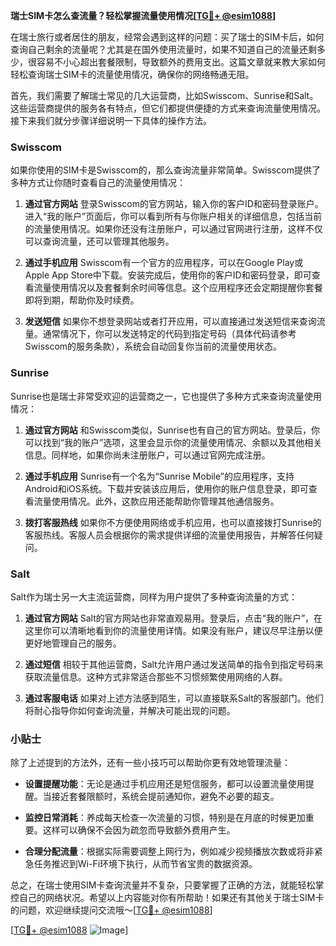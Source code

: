 **瑞士SIM卡怎么查流量？轻松掌握流量使用情况[[TG💪+ @esim1088](https://t.me/s/esim1088)]**

在瑞士旅行或者居住的朋友，经常会遇到这样的问题：买了瑞士的SIM卡后，如何查询自己剩余的流量呢？尤其是在国外使用流量时，如果不知道自己的流量还剩多少，很容易不小心超出套餐限制，导致额外的费用支出。这篇文章就来教大家如何轻松查询瑞士SIM卡的流量使用情况，确保你的网络畅通无阻。

首先，我们需要了解瑞士常见的几大运营商，比如Swisscom、Sunrise和Salt。这些运营商提供的服务各有特点，但它们都提供便捷的方式来查询流量使用情况。接下来我们就分步骤详细说明一下具体的操作方法。

### Swisscom

如果你使用的SIM卡是Swisscom的，那么查询流量非常简单。Swisscom提供了多种方式让你随时查看自己的流量使用情况：

1. **通过官方网站**
   登录Swisscom的官方网站，输入你的客户ID和密码登录账户。进入“我的账户”页面后，你可以看到所有与你账户相关的详细信息，包括当前的流量使用情况。如果你还没有注册账户，可以通过官网进行注册，这样不仅可以查询流量，还可以管理其他服务。

2. **通过手机应用**
   Swisscom有一个官方的应用程序，可以在Google Play或Apple App Store中下载。安装完成后，使用你的客户ID和密码登录，即可查看流量使用情况以及套餐剩余时间等信息。这个应用程序还会定期提醒你套餐即将到期，帮助你及时续费。

3. **发送短信**
   如果你不想登录网站或者打开应用，可以直接通过发送短信来查询流量。通常情况下，你可以发送特定的代码到指定号码（具体代码请参考Swisscom的服务条款），系统会自动回复你当前的流量使用状态。

### Sunrise

Sunrise也是瑞士非常受欢迎的运营商之一，它也提供了多种方式来查询流量使用情况：

1. **通过官方网站**
   和Swisscom类似，Sunrise也有自己的官方网站。登录后，你可以找到“我的账户”选项，这里会显示你的流量使用情况、余额以及其他相关信息。同样地，如果你尚未注册账户，可以通过官网完成注册。

2. **通过手机应用**
   Sunrise有一个名为“Sunrise Mobile”的应用程序，支持Android和iOS系统。下载并安装该应用后，使用你的账户信息登录，即可查看流量使用情况。此外，这款应用还能帮助你管理其他通信服务。

3. **拨打客服热线**
   如果你不方便使用网络或手机应用，也可以直接拨打Sunrise的客服热线。客服人员会根据你的需求提供详细的流量使用报告，并解答任何疑问。

### Salt

Salt作为瑞士另一大主流运营商，同样为用户提供了多种查询流量的方式：

1. **通过官方网站**
   Salt的官方网站也非常直观易用。登录后，点击“我的账户”，在这里你可以清晰地看到你的流量使用详情。如果没有账户，建议尽早注册以便更好地管理自己的服务。

2. **通过短信**
   相较于其他运营商，Salt允许用户通过发送简单的指令到指定号码来获取流量信息。这种方式非常适合那些不习惯频繁使用网络的人群。

3. **通过客服电话**
   如果对上述方法感到陌生，可以直接联系Salt的客服部门。他们将耐心指导你如何查询流量，并解决可能出现的问题。

### 小贴士

除了上述提到的方法外，还有一些小技巧可以帮助你更有效地管理流量：

- **设置提醒功能**：无论是通过手机应用还是短信服务，都可以设置流量使用提醒。当接近套餐限额时，系统会提前通知你，避免不必要的超支。
  
- **监控日常消耗**：养成每天检查一次流量的习惯，特别是在月底的时候更加重要。这样可以确保不会因为疏忽而导致额外费用产生。

- **合理分配流量**：根据实际需要调整上网行为，例如减少视频播放次数或将非紧急任务推迟到Wi-Fi环境下执行，从而节省宝贵的数据资源。

总之，在瑞士使用SIM卡查询流量并不复杂，只要掌握了正确的方法，就能轻松掌控自己的网络状况。希望以上内容能对你有所帮助！如果还有其他关于瑞士SIM卡的问题，欢迎继续提问交流哦～[[TG💪+ @esim1088](https://t.me/s/esim1088)]

[[TG💪+ @esim1088](https://t.me/s/esim1088) ![Image](https://i.postimg.cc/4NQfJmqS/Snipaste-2025-05-13-00-14-12.png)]